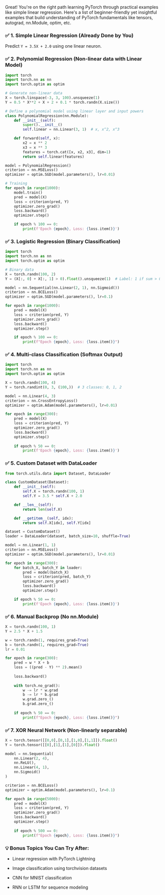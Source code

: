 Great! You're on the right path learning PyTorch through practical examples like simple linear regression. Here's a list of beginner-friendly yet insightful examples that build understanding of PyTorch fundamentals like tensors, autograd, nn.Module, optim, etc.

### ✅ 1. Simple Linear Regression (Already Done by You)
Predict `Y = 3.5X + 2.0` using one linear neuron.

### ✅ 2. Polynomial Regression (Non-linear data with Linear Model)
```python
import torch
import torch.nn as nn
import torch.optim as optim

# Generate non-linear data
X = torch.linspace(-3, 3, 100).unsqueeze(1)
Y = 0.5 * X**2 + X + 2 + 0.1 * torch.randn(X.size())

# Define a polynomial model using linear layer and input powers
class PolynomialRegression(nn.Module):
    def __init__(self):
        super().__init__()
        self.linear = nn.Linear(3, 1)  # x, x^2, x^3

    def forward(self, x):
        x2 = x ** 2
        x3 = x ** 3
        features = torch.cat([x, x2, x3], dim=1)
        return self.linear(features)

model = PolynomialRegression()
criterion = nn.MSELoss()
optimizer = optim.SGD(model.parameters(), lr=0.01)

# Training
for epoch in range(1000):
    model.train()
    pred = model(X)
    loss = criterion(pred, Y)
    optimizer.zero_grad()
    loss.backward()
    optimizer.step()

    if epoch % 100 == 0:
        print(f'Epoch {epoch}, Loss: {loss.item()}')
```
### ✅ 3. Logistic Regression (Binary Classification)
```python
import torch
import torch.nn as nn
import torch.optim as optim

# Binary data
X = torch.randn(100, 2)
Y = (X[:, 0] + X[:, 1] > 0).float().unsqueeze(1)  # Label: 1 if sum > 0 else 0

model = nn.Sequential(nn.Linear(2, 1), nn.Sigmoid())
criterion = nn.BCELoss()
optimizer = optim.SGD(model.parameters(), lr=0.1)

for epoch in range(1000):
    pred = model(X)
    loss = criterion(pred, Y)
    optimizer.zero_grad()
    loss.backward()
    optimizer.step()

    if epoch % 100 == 0:
        print(f"Epoch {epoch}, Loss: {loss.item()}")
```
### ✅ 4. Multi-class Classification (Softmax Output)
```python
import torch
import torch.nn as nn
import torch.optim as optim

X = torch.randn(100, 4)
Y = torch.randint(0, 3, (100,))  # 3 classes: 0, 1, 2

model = nn.Linear(4, 3)
criterion = nn.CrossEntropyLoss()
optimizer = optim.Adam(model.parameters(), lr=0.01)

for epoch in range(300):
    pred = model(X)
    loss = criterion(pred, Y)
    optimizer.zero_grad()
    loss.backward()
    optimizer.step()
    
    if epoch % 50 == 0:
        print(f'Epoch {epoch}, Loss: {loss.item()}')
```
### ✅ 5. Custom Dataset with DataLoader
```python
from torch.utils.data import Dataset, DataLoader

class CustomDataset(Dataset):
    def __init__(self):
        self.X = torch.randn(100, 1)
        self.Y = 3.5 * self.X + 2.0

    def __len__(self):
        return len(self.X)

    def __getitem__(self, idx):
        return self.X[idx], self.Y[idx]

dataset = CustomDataset()
loader = DataLoader(dataset, batch_size=10, shuffle=True)

model = nn.Linear(1, 1)
criterion = nn.MSELoss()
optimizer = optim.SGD(model.parameters(), lr=0.01)

for epoch in range(300):
    for batch_X, batch_Y in loader:
        pred = model(batch_X)
        loss = criterion(pred, batch_Y)
        optimizer.zero_grad()
        loss.backward()
        optimizer.step()

    if epoch % 50 == 0:
        print(f'Epoch {epoch}, Loss: {loss.item()}')
```
### ✅ 6. Manual Backprop (No nn.Module)
```python
X = torch.randn(100, 1)
Y = 2.5 * X + 1.5

w = torch.randn(1, requires_grad=True)
b = torch.randn(1, requires_grad=True)
lr = 0.01

for epoch in range(300):
    pred = w * X + b
    loss = ((pred - Y) ** 2).mean()
    
    loss.backward()
    
    with torch.no_grad():
        w -= lr * w.grad
        b -= lr * b.grad
        w.grad.zero_()
        b.grad.zero_()
    
    if epoch % 50 == 0:
        print(f"Epoch {epoch}, Loss: {loss.item()}")
```
### ✅ 7. XOR Neural Network (Non-linearly separable)
```python
X = torch.tensor([[0,0],[0,1],[1,0],[1,1]]).float()
Y = torch.tensor([[0],[1],[1],[0]]).float()

model = nn.Sequential(
    nn.Linear(2, 4),
    nn.ReLU(),
    nn.Linear(4, 1),
    nn.Sigmoid()
)

criterion = nn.BCELoss()
optimizer = optim.Adam(model.parameters(), lr=0.1)

for epoch in range(5000):
    pred = model(X)
    loss = criterion(pred, Y)
    optimizer.zero_grad()
    loss.backward()
    optimizer.step()
    
    if epoch % 500 == 0:
        print(f"Epoch {epoch}, Loss: {loss.item()}")
```
### 💡 Bonus Topics You Can Try After:
- Linear regression with PyTorch Lightning

- Image classification using torchvision datasets

- CNN for MNIST classification

- RNN or LSTM for sequence modeling
